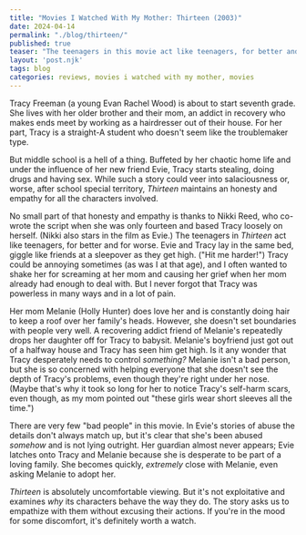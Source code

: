 ```yaml
---
title: "Movies I Watched With My Mother: Thirteen (2003)"
date: 2024-04-14
permalink: "./blog/thirteen/"
published: true
teaser: "The teenagers in this movie act like teenagers, for better and for worse."
layout: 'post.njk'
tags: blog
categories: reviews, movies i watched with my mother, movies
---
```

Tracy Freeman (a young Evan Rachel Wood) is about to start seventh grade. She lives with her older brother and their mom, an addict in recovery who makes ends meet by working as a hairdresser out of their house. For her part, Tracy is a straight-A student who doesn't seem like the troublemaker type.

But middle school is a hell of a thing. Buffeted by her chaotic home life and under the influence of her new friend Evie, Tracy starts stealing, doing drugs and having sex. While such a story could veer into salaciousness or, worse, after school special territory, *Thirteen* maintains an honesty and empathy for all the characters involved.

No small part of that honesty and empathy is thanks to Nikki Reed, who co-wrote the script when she was only fourteen and based Tracy loosely on herself. (Nikki also stars in the film as Evie.) The teenagers in *Thirteen* act like teenagers, for better and for worse. Evie and Tracy lay in the same bed, giggle like friends at a sleepover as they get high. ("Hit me harder!") Tracy could be annoying sometimes (as was I at that age), and I often wanted to shake her for screaming at her mom and causing her grief when her mom already had enough to deal with. But I never forgot that Tracy was powerless in many ways and in a lot of pain. 

Her mom Melanie (Holly Hunter) does love her and is constantly doing hair to keep a roof over her family's heads. However, she doesn't set boundaries with people very well. A recovering addict friend of Melanie's repeatedly drops her daughter off for Tracy to babysit. Melanie's boyfriend just got out of a halfway house and Tracy has seen him get high. Is it any wonder that Tracy desperately needs to control *something?* Melanie isn't a bad person, but she is so concerned with helping everyone that she doesn't see the depth of Tracy's problems, even though they're right under her nose. (Maybe that's why it took so long for her to notice Tracy's self-harm scars, even though, as my mom pointed out "these girls wear short sleeves all the time.")

There are very few "bad people" in this movie. In Evie's stories of abuse the details don't always match up, but it's clear that she's been abused *somehow* and is not lying outright. Her guardian almost never appears; Evie latches onto Tracy and Melanie because she is desperate to be part of a loving family. She becomes quickly, *extremely* close with Melanie, even asking Melanie to adopt her.

*Thirteen* is absolutely uncomfortable viewing. But it's not exploitative and examines *why* its characters behave the way they do. The story asks us to empathize with them without excusing their actions. If you're in the mood for some discomfort, it's definitely worth a watch.
